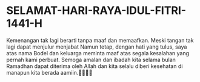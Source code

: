 # SELAMAT-HARI-RAYA-IDUL-FITRI-1441-H
Kemenangan tak lagi berarti tanpa maaf dan memaafkan. 
Meski tangan tak lagi dapat menjulur menjabat 
Namun tetap, dengan hati yang tulus, 
saya atas nama Bodel dan keluarga meminta maaf atas segala kesalahan yang pernah kami perbuat. 
Semoga amalan dan ibadah kita selama bulan Ramadhan dapat diterima oleh Allah dan kita selalu diberi kesehatan di manapun kita berada aamiin.🙏🙏🙏🕌
